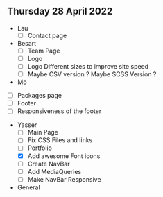 ## Thursday 28 April 2022 ##
- Lau
  - [ ] Contact page
- Besart
  - [ ] Team Page
  - [ ] Logo
  - [ ] Logo Different sizes to improve site speed
  - [ ] Maybe CSV version ? Maybe SCSS Version ?
- Mo 
 - [ ] Packages page
 - [ ] Footer
 - [ ] Responsiveness of the footer
- Yasser
  - [ ] Main Page
  - [ ] Fix CSS Files and links
  - [ ] Portfolio
  - [X] Add awesome Font icons
  - [ ] Create NavBar
  - [ ] Add MediaQueries
  - [ ] Make NavBar Responsive
- General